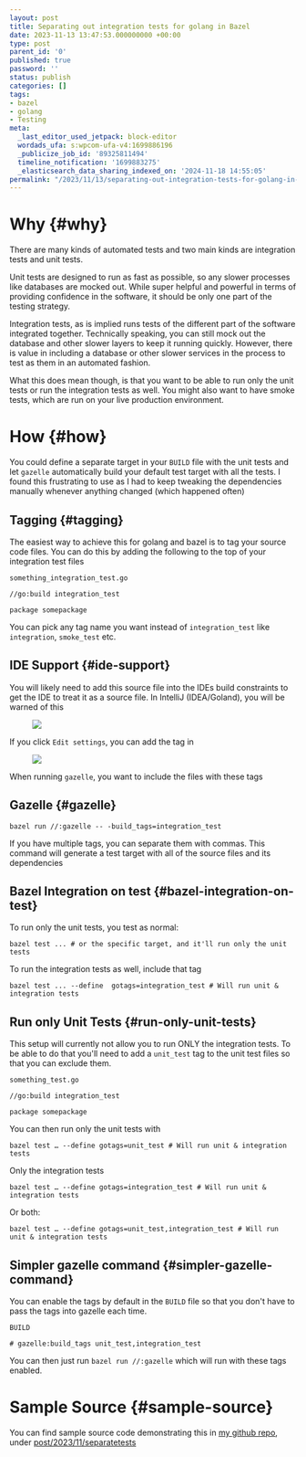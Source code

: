 ```yaml
---
layout: post
title: Separating out integration tests for golang in Bazel
date: 2023-11-13 13:47:53.000000000 +00:00
type: post
parent_id: '0'
published: true
password: ''
status: publish
categories: []
tags:
- bazel
- golang
- Testing
meta:
  _last_editor_used_jetpack: block-editor
  wordads_ufa: s:wpcom-ufa-v4:1699886196
  _publicize_job_id: '89325811494'
  timeline_notification: '1699883275'
  _elasticsearch_data_sharing_indexed_on: '2024-11-18 14:55:05'
permalink: "/2023/11/13/separating-out-integration-tests-for-golang-in-bazel/"
---
```


# Why {#why}

There are many kinds of automated tests and two main kinds are
integration tests and unit tests.

Unit tests are designed to run as fast as possible, so any slower
processes like databases are mocked out. While super helpful and
powerful in terms of providing confidence in the software, it should be
only one part of the testing strategy.

Integration tests, as is implied runs tests of the different part of the
software integrated together. Technically speaking, you can still mock
out the database and other slower layers to keep it running quickly.
However, there is value in including a database or other slower services
in the process to test as them in an automated fashion.

What this does mean though, is that you want to be able to run only the
unit tests or run the integration tests as well. You might also want to
have smoke tests, which are run on your live production environment.

# How {#how}

You could define a separate target in your `BUILD` file with the unit
tests and let `gazelle` automatically build your default test target
with all the tests. I found this frustrating to use as I had to keep
tweaking the dependencies manually whenever anything changed (which
happened often)

## Tagging {#tagging}

The easiest way to achieve this for golang and bazel is to tag your
source code files. You can do this by adding the following to the top of
your integration test files


`something_integration_test.go`

``` wp-block-syntaxhighlighter-code
//go:build integration_test

package somepackage
```

You can pick any tag name you want instead of `integration_test` like
`integration`, `smoke_test` etc.

## IDE Support {#ide-support}

You will likely need to add this source file into the IDEs build
constraints to get the IDE to treat it as a source file. In IntelliJ
(IDEA/Goland), you will be warned of this

<figure class="wp-block-image size-large">
<a href="https://drone-ah.com/wp-content/uploads/2023/11/image.png"><img
src="%7B%7Bsite.baseurl%7D%7D/assets/2023/11/image.png?w=678"
class="wp-image-1322" /></a>
</figure>

If you click `Edit settings`, you can add the tag in

<figure class="wp-block-image size-large">
<a
href="https://drone-ah.com/wp-content/uploads/2023/11/image-1.png"><img
src="%7B%7Bsite.baseurl%7D%7D/assets/2023/11/image-1.png?w=394"
class="wp-image-1324" /></a>
</figure>

When running `gazelle`, you want to include the files with these tags

## Gazelle {#gazelle}

``` wp-block-syntaxhighlighter-code
bazel run //:gazelle -- -build_tags=integration_test
```

If you have multiple tags, you can separate them with commas. This
command will generate a test target with all of the source files and its
dependencies

## Bazel Integration on test {#bazel-integration-on-test}

To run only the unit tests, you test as normal:

``` wp-block-syntaxhighlighter-code
bazel test ... # or the specific target, and it'll run only the unit tests
```

To run the integration tests as well, include that tag

``` wp-block-syntaxhighlighter-code
bazel test ... --define  gotags=integration_test # Will run unit & integration tests
```

## Run only Unit Tests {#run-only-unit-tests}

This setup will currently not allow you to run ONLY the integration
tests. To be able to do that you\'ll need to add a `unit_test` tag to
the unit test files so that you can exclude them.

``` wp-block-syntaxhighlighter-code
something_test.go
```

``` wp-block-syntaxhighlighter-code
//go:build integration_test

package somepackage
```

You can then run only the unit tests with

``` wp-block-syntaxhighlighter-code
bazel test … --define gotags=unit_test # Will run unit & integration tests
```

Only the integration tests

``` wp-block-syntaxhighlighter-code
bazel test … --define gotags=integration_test # Will run unit & integration tests
```

Or both:

``` wp-block-syntaxhighlighter-code
bazel test … --define gotags=unit_test,integration_test # Will run unit & integration tests
```

## Simpler gazelle command {#simpler-gazelle-command}

You can enable the tags by default in the `BUILD` file so that you
don\'t have to pass the tags into gazelle each time.

`BUILD`

``` wp-block-syntaxhighlighter-code
# gazelle:build_tags unit_test,integration_test
```

You can then just run `bazel run //:gazelle` which will run with these
tags enabled.

# Sample Source {#sample-source}

You can find sample source code demonstrating this in [my github
repo](https://github.com/drone-ah/wordsonsand), under
[post/2023/11/separatetests](https://github.com/drone-ah/wordsonsand/tree/main/post/2023/11/separatetests)

